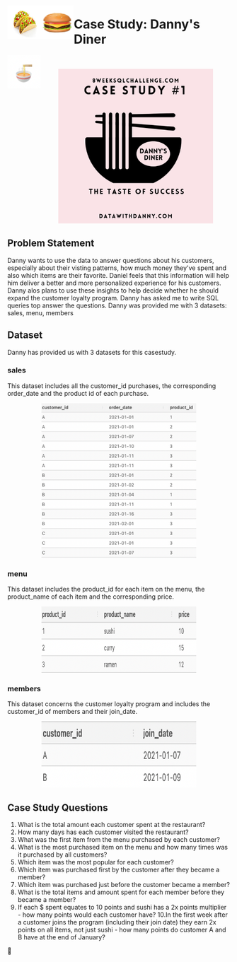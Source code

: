 
<img src="images/tacos.png" alt="Employee data" width="75" height="75" align="left">  <img src="images/hamburger.png" alt="Employee data" width="75" height="75" align="left"> <h1 >Case Study: Danny's Diner</h1>  <img src="images/ramen.png" alt="Employee data" width="75" height="75" align="left">

<br>
<p align="center">
  <img width="350" height="350" src="images/casestudy1.png">
</p>


## Problem Statement
Danny wants to use the data to answer questions about his customers, especially about their visting patterns, how much money they've spent and also which items are their favorite. Daniel feels that this information will help him deliver a better and more personalized experience for his customers.  Danny alos plans to use these insights to help decide whether he should expand the customer loyalty program.  Danny has asked me to write SQL queries top answer the questions.
Danny was provided me with 3 datasets: sales, menu, members

## Dataset
Danny has provided us with 3 datasets for this casestudy.

### sales
This dataset includes all the customer_id purchases, the corresponding order_date and the product id of each purchase.
<p align="center">
  <img width="350" height="350" src="images/sales.png">
</p>

### menu
This dataset includes the product_id for each item on the menu, the product_name of each item and the corresponding price.
<p align="center">
  <img width="350" height="150" src="images/menu.png">
</p>

### members
This dataset concerns the customer loyalty program and includes the customer_id of members and their join_date.

<p align="center">
  <img width="350" height="150" src="images/members.png">
</p>

## Case Study Questions
1. What is the total amount each customer spent at the restaurant?<br> 
2. How many days has each customer visited the restaurant?<br>
3. What was the first item from the menu purchased by each customer?<br> 
4. What is the most purchased item on the menu and how many times was it purchased by all customers?
5. Which item was the most popular for each customer?
6. Which item was purchased first by the customer after they became a member?
7. Which item was purchased just before the customer became a member?
8. What is the total items and amount spent for each member before they became a member?
9. If each $ spent equates to 10 points and sushi has a 2x points multiplier - how many points would each customer have?
10.In the first week after a customer joins the program (including their join date) they earn 2x points on all items, not just sushi - how many points do customer A and B have at the end of January?   
       
:ramen:
